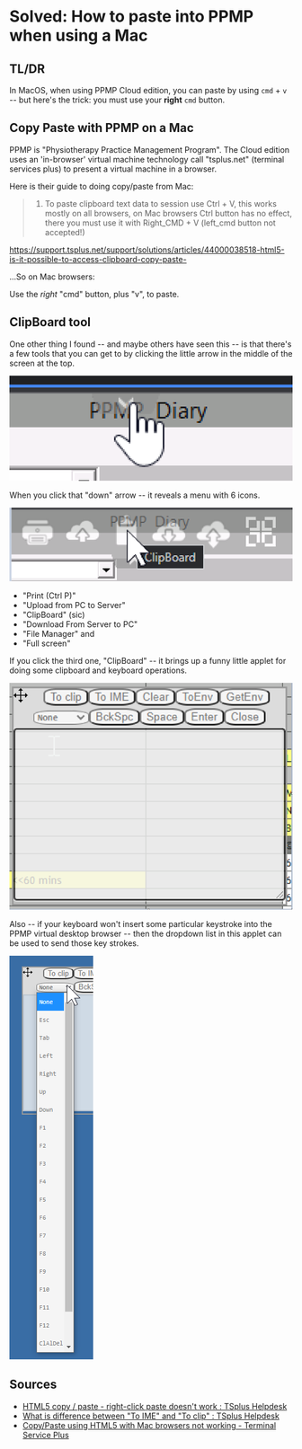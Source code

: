 # Solved: How to paste into PPMP when using a Mac

## TL/DR

In MacOS, when using PPMP Cloud edition, you can paste by using `cmd` + `v` -- but here's the trick: you must use your **right** `cmd` button.

## Copy Paste with PPMP on a Mac

PPMP is "Physiotherapy Practice Management Program". The Cloud edition uses an 'in-browser' virtual machine technology call "tsplus.net" (terminal services plus) to present a virtual machine in a browser.

Here is their guide to doing copy/paste from Mac:

> 1. To paste clipboard text data to session use Ctrl + V, this works mostly on all browsers, on Mac browsers Ctrl button has no effect, there you must use it with Right_CMD + V  (left_cmd button not accepted!)

https://support.tsplus.net/support/solutions/articles/44000038518-html5-is-it-possible-to-access-clipboard-copy-paste-

...So on Mac browsers:

Use the *right* "cmd" button, plus "v", to paste.

## ClipBoard tool

One other thing I found -- and maybe others have seen this -- is that there's a few tools that you can get to by clicking the little arrow in the middle of the screen at the top.

![ppmp arrow at top of screen](ppmp_top.png)

When you click that "down" arrow -- it reveals a menu with 6 icons.

![ppmp arrow at top of screen shows 6 tools](ppmp_top2.png)

- "Print (Ctrl P)"
- "Upload from PC to Server"
- "ClipBoard" (sic)
- "Download From Server to PC"
- "File Manager" and 
- "Full screen"

If you click the third one, "ClipBoard" -- it brings up a funny little applet for doing some clipboard and keyboard operations.

![ppmp clipBoard tool](ppmp_clipboard_tool.png)

Also -- if your keyboard won't insert some particular keystroke into the PPMP virtual desktop browser -- then the dropdown list in this applet can be used to send those key strokes.

![ppmp clipBoard tool: dropdown list of keys](ppmp_clipboard_dropdown.png)

## Sources

- [HTML5 copy / paste - right-click paste doesn't work : TSplus Helpdesk](https://support.tsplus.net/support/solutions/articles/44001811873-html5-copy-paste-right-click-paste-doesn-t-work)
- [What is difference between "To IME" and "To clip" : TSplus Helpdesk](https://support.tsplus.net/support/solutions/articles/44001918178-what-is-difference-between-to-ime-and-to-clip-)
- [Copy/Paste using HTML5 with Mac browsers not working - Terminal Service Plus](https://forum.tsplus.net/forum/viewtopic.php?t=3555)
